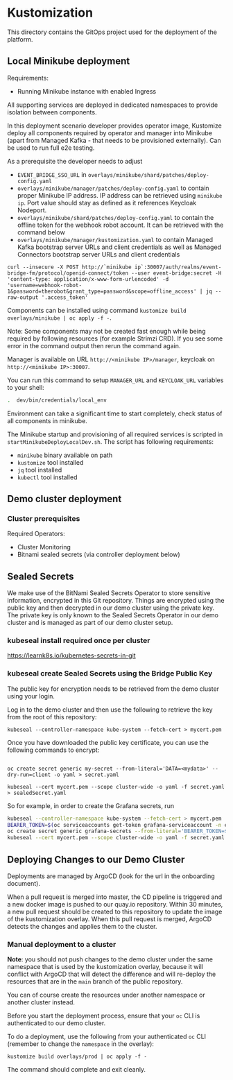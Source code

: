 # Kustomization

This directory contains the GitOps project used for the deployment of the platform.

## Local Minikube deployment

Requirements:

- Running Minikube instance with enabled Ingress

All supporting services are deployed in dedicated namespaces to provide isolation between components.

In this deployment scenario developer provides operator image, Kustomize deploy all components required by operator and manager into Minikube (apart from Managed Kafka - that needs to be provisioned externally). Can be used to run full e2e testing.

As a prerequisite the developer needs to adjust

- `EVENT_BRIDGE_SSO_URL` in `overlays/minikube/shard/patches/deploy-config.yaml` 
- `overlays/minikube/manager/patches/deploy-config.yaml` to contain proper Minikube IP address. IP address can be retrieved using `minikube ip`. Port value should stay as defined as it references Keycloak Nodeport.
- `overlays/minikube/shard/patches/deploy-config.yaml` to contain the offline token for the webhook robot account. It can be retrieved with the command below
- `overlays/minikube/manager/kustomization.yaml` to contain Managed Kafka bootstrap server URLs and client credentials as well as Managed Connectors bootstrap server URLs and client credentials

```shell
curl --insecure -X POST http://`minikube ip`:30007/auth/realms/event-bridge-fm/protocol/openid-connect/token --user event-bridge:secret -H 'content-type: application/x-www-form-urlencoded' -d 'username=webhook-robot-1&password=therobot&grant_type=password&scope=offline_access' | jq --raw-output '.access_token'
```

Components can be installed using command `kustomize build overlays/minikube | oc apply -f -`.

Note: Some components may not be created fast enough while being required by following resources (for example Strimzi CRD). If you see some error in the command output then rerun the command again.

Manager is available on URL `http://<minikube IP>/manager`, keycloak on `http://<minikube IP>:30007`.

You can run this command to setup `MANAGER_URL` and `KEYCLOAK_URL` variables to your shell:

```bash
.  dev/bin/credentials/local_env
```

Environment can take a significant time to start completely, check status of all components in minikube.

The Minikube startup and provisioning of all required services is scripted in `startMinikubeDeployLocalDev.sh`. The script has following requirements:

- `minikube` binary available on path
- `kustomize` tool installed
- `jq` tool installed
- `kubectl` tool installed

## Demo cluster deployment

### Cluster prerequisites

Required Operators:

- Cluster Monitoring
- Bitnami sealed secrets (via controller deployment below)

## Sealed Secrets

We make use of the BitNami Sealed Secrets Operator to store sensitive information, encrypted in this Git repository.
Things are encrypted using the public key and then decrypted in our demo cluster using the private key.
The private key is only known to the Sealed Secrets Operator in our demo cluster and is managed as part of our
demo cluster setup.

### kubeseal install required once per cluster

https://learnk8s.io/kubernetes-secrets-in-git

### kubeseal create Sealed Secrets using the Bridge Public Key

The public key for encryption needs to be retrieved from the demo cluster using your login.

Log in to the demo cluster and then use the following to retrieve the key from the root of this repository:

```shell
kubeseal --controller-namespace kube-system --fetch-cert > mycert.pem
```

Once you have downloaded the public key certificate, you can use the following commands to encrypt:

```shell

oc create secret generic my-secret --from-literal='DATA=<mydata>' --dry-run=client -o yaml > secret.yaml

kubeseal --cert mycert.pem --scope cluster-wide -o yaml -f secret.yaml > sealedSecret.yaml
```

So for example, in order to create the Grafana secrets, run 

```bash
kubeseal --controller-namespace kube-system --fetch-cert > mycert.pem
BEARER_TOKEN=$(oc serviceaccounts get-token grafana-serviceaccount -n event-bridge-prod)
oc create secret generic grafana-secrets --from-literal='BEARER_TOKEN=$BEARER_TOKEN' --from-literal='GF_SECURITY_ADMIN_USER=<REDACTED>' --from-literal='GF_SECURITY_ADMIN_PASSWORD=<REDACTED>' --dry-run=client -o yaml > secret.yaml
kubeseal --cert mycert.pem --scope cluster-wide -o yaml -f secret.yaml > grafana-secrets.yaml
```

## Deploying Changes to our Demo Cluster

Deployments are managed by ArgoCD (look for the url in the onboarding document).

When a pull request is merged into master, the CD pipeline is triggered and a new docker image is pushed to our quay.io repository. Within 30 minutes, a new pull request should be created to this repository to update the image of the kustomization overlay. When this pull request is merged, ArgoCD detects the changes and applies them to the cluster.

### Manual deployment to a cluster

**Note**: you should not push changes to the demo cluster under the same namespace that is used by the kustomization overlay, because it will conflict with ArgoCD that will detect the difference and will re-deploy the resources that are in the `main` branch of the public repository.

You can of course create the resources under another namespace or another cluster instead.

Before you start the deployment process, ensure that your `oc` CLI is authenticated to our demo cluster.

To do a deployment, use the following from your authenticated `oc` CLI (remember to change the `namespace` in the overlay):

```shell
kustomize build overlays/prod | oc apply -f -
```

The command should complete and exit cleanly.